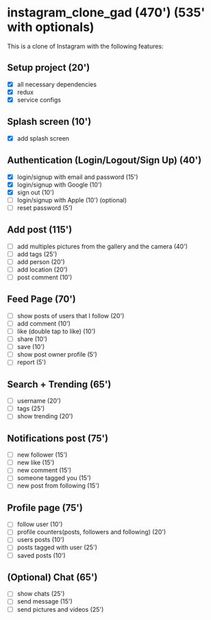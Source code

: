 # instagram_clone_gad (470') (535' with optionals)

This is a clone of Instagram with the following features:

## Setup project (20')
* [x] all necessary dependencies
* [x] redux
* [x] service configs

## Splash screen (10')
* [x] add splash screen

## Authentication (Login/Logout/Sign Up) (40')
  * [x] login/signup with email and password (15')
  * [x] login/signup with Google (10')
  * [x] sign out (10')
  * [ ] login/signup with Apple (10') (optional)
  * [ ] reset password (5')

## Add post (115')
 * [ ] add multiples pictures from the gallery and the camera (40')
 * [ ] add tags (25')
 * [ ] add person (20')
 * [ ] add location (20')
 * [ ] post comment (10')

## Feed Page (70')
  * [ ] show posts of users that I follow (20')
  * [ ] add comment (10')
  * [ ] like (double tap to like) (10')
  * [ ] share (10')
  * [ ] save (10')
  * [ ] show post owner profile (5')
  * [ ] report (5')

## Search + Trending (65')
  * [ ] username (20')
  * [ ] tags (25')
  * [ ] show trending (20')

## Notifications post (75')
  * [ ] new follower (15')
  * [ ] new like (15')
  * [ ] new comment (15')
  * [ ] someone tagged you (15')
  * [ ] new post from following (15')

## Profile page (75')
  * [ ] follow user (10')
  * [ ] profile counters(posts, followers and following) (20')
  * [ ] users posts (10')
  * [ ] posts tagged with user (25')
  * [ ] saved posts (10')

## (Optional) Chat (65')
  * [ ] show chats (25')
  * [ ] send message (15')
  * [ ] send pictures and videos (25')
